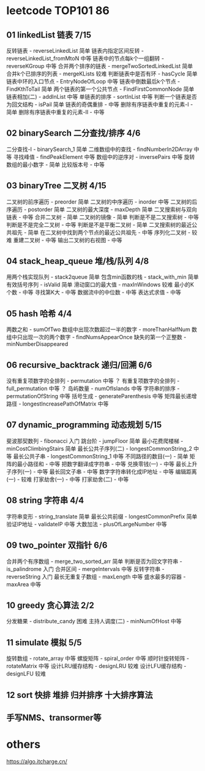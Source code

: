 # leetcode TOP101 86
## 01 linkedList 链表 7/15
反转链表 - reverseLinkedList 简单
链表内指定区间反转 - reverseLinkedList_fromMtoN 中等
链表中的节点每k个一组翻转 - reverseKGroup 中等
合并两个排序的链表 - mergeTwoSortedLinkedList 简单
合并k个已排序的列表 - mergeKLists 较难
判断链表中是否有环 - hasCycle 简单
链表中环的入口节点 - EntryNodeOfLoop 中等
链表中倒数最后k个节点 - FindKthToTail 简单
两个链表的第一个公共节点 - FindFirstCommonNode 简单
链表相加(二) - addInList 中等
单链表的排序 - sortInList 中等
判断一个链表是否为回文结构 - isPail 简单
链表的奇偶重排 - 中等
删除有序链表中重复的元素-I - 简单
删除有序链表中重复的元素-II - 中等
## 02 binarySearch 二分查找/排序 4/6
二分查找-I - binarySearch_1 简单
二维数组中的查找 - findNumberIn2DArray 中等
寻找峰值 - findPeakElement 中等
数组中的逆序对 - inversePairs 中等
旋转数组的最小数字 - 简单
比较版本号 - 中等
## 03 binaryTree 二叉树 4/15
二叉树的前序遍历 - preorder 简单
二叉树的中序遍历 - inorder 中等
二叉树的后序遍历 - postorder 简单
二叉树的最大深度 - maxDepth 简单
二叉搜索树与双向链表 - 中等
合并二叉树 - 简单
二叉树的镜像 - 简单
判断是不是二叉搜索树 - 中等
判断是不是完全二叉树 - 中等
判断是不是平衡二叉树 - 简单
二叉搜索树的最近公共祖先 - 简单
在二叉树中找到两个节点的最近公共祖先 - 中等
序列化二叉树 - 较难
重建二叉树 - 中等
输出二叉树的右视图 - 中等
## 04 stack_heap_queue 堆/栈/队列 4/8
用两个栈实现队列 - stack2queue 简单
包含min函数的栈 - stack_with_min 简单
有效括号序列 - isValid 简单
滑动窗口的最大值 - maxInWindows 较难
最小的K个数 - 中等
寻找第K大 - 中等
数据流中的中位数 - 中等
表达式求值 - 中等
## 05 hash 哈希 4/4
两数之和 - sumOfTwo
数组中出现次数超过一半的数字 - moreThanHalfNum
数组中只出现一次的两个数字 - findNumsAppearOnce
缺失的第一个正整数 - minNumberDisappeared
## 06 recursive_backtrack 递归/回溯 6/6
没有重复项数字的全排列 - permutation 中等 ？
有重复项数字的全排列 - full_permutation 中等 ？
岛屿数量 - numOfIslands 中等
字符串的排序 - permutationOfString 中等
括号生成 - generateParenthesis 中等
矩阵最长递增路径 - longestIncreasePathOfMatrix 中等
## 07 dynamic_programming 动态规划 5/15
斐波那契数列 - fibonacci 入门
跳台阶 - jumpFloor 简单
最小花费爬楼梯 - minCostClimbingStairs 简单
最长公共子序列(二) - longestCommonString_2 中等
最长公共子串 - longestCommonString_1 中等
不同路径的数目(一) - 简单
矩阵的最小路径和 - 中等
把数字翻译成字符串 - 中等
兑换零钱(一) - 中等
最长上升子序列(一) - 中等
最长回文子串 - 中等
数字字符串转化成IP地址 - 中等
编辑距离(一) - 较难
打家劫舍(一) - 中等
打家劫舍(二) - 中等
## 08 string 字符串 4/4
字符串变形 - string_translate 简单
最长公共前缀 - longestCommonPrefix 简单
验证IP地址 - validateIP 中等
大数加法 - plusOfLargeNumber 中等
## 09 two_pointer 双指针 6/6
合并两个有序数组 - merge_two_sorted_arr 简单
判断是否为回文字符串 - is_palindrome 入门
合并区间 - mergeIntervals 中等
反转字符串 - reverseString 入门
最长无重复子数组 - maxLength 中等
盛水最多的容器 - maxArea 中等
## 10 greedy 贪心算法 2/2
分发糖果 - distribute_candy 困难
主持人调度(二) - minNumOfHost 中等
## 11 simulate 模拟 5/5
旋转数组 - rotate_array 中等
螺旋矩阵 - spiral_order 中等
顺时针旋转矩阵 - rotateMatrix 中等
设计LRU缓存结构 - designLRU 较难
设计LFU缓存结构 - designLFU 较难
## 12 sort 快排 堆排 归并排序 十大排序算法
## 手写NMS、transormer等

# others
https://algo.itcharge.cn/